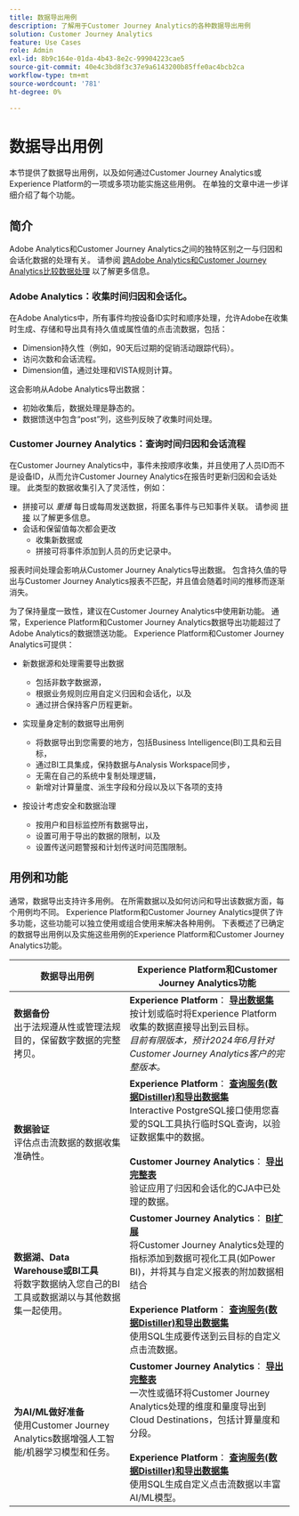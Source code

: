 ```yaml
---
title: 数据导出用例
description: 了解用于Customer Journey Analytics的各种数据导出用例
solution: Customer Journey Analytics
feature: Use Cases
role: Admin
exl-id: 8b9c164e-01da-4b43-8e2c-99904223cae5
source-git-commit: 40e4c3bd8f3c37e9a6143200b85ffe0ac4bcb2ca
workflow-type: tm+mt
source-wordcount: '781'
ht-degree: 0%

---
```


# 数据导出用例

本节提供了数据导出用例，以及如何通过Customer Journey Analytics或Experience Platform的一项或多项功能实施这些用例。 在单独的文章中进一步详细介绍了每个功能。

## 简介

Adobe Analytics和Customer Journey Analytics之间的独特区别之一与归因和会话化数据的处理有关。 请参阅 [跨Adobe Analytics和Customer Journey Analytics比较数据处理](/help/getting-started/aa-vs-cja/data-processing-comparisons.md) 以了解更多信息。

### Adobe Analytics：收集时间归因和会话化。

在Adobe Analytics中，所有事件均按设备ID实时和顺序处理，允许Adobe在收集时生成、存储和导出具有持久值或属性值的点击流数据，包括：

* Dimension持久性（例如，90天后过期的促销活动跟踪代码）。
* 访问次数和会话流程。
* Dimension值，通过处理和VISTA规则计算。

这会影响从Adobe Analytics导出数据：

* 初始收集后，数据处理是静态的。
* 数据馈送中包含“post”列，这些列反映了收集时间处理。


### Customer Journey Analytics：查询时间归因和会话流程

在Customer Journey Analytics中，事件未按顺序收集，并且使用了人员ID而不是设备ID，从而允许Customer Journey Analytics在报告时更新归因和会话处理。 此类型的数据收集引入了灵活性，例如：

* 拼接可以 _重播_ 每日或每周发送数据，将匿名事件与已知事件关联。 请参阅 [拼接](../../stitching/overview.md) 以了解更多信息。
* 会话和保留值每次都会更改
   * 收集新数据或
   * 拼接可将事件添加到人员的历史记录中。

报表时间处理会影响从Customer Journey Analytics导出数据。 包含持久值的导出与Customer Journey Analytics报表不匹配，并且值会随着时间的推移而逐渐消失。

为了保持量度一致性，建议在Customer Journey Analytics中使用新功能。 通常，Experience Platform和Customer Journey Analytics数据导出功能超过了Adobe Analytics的数据馈送功能。 Experience Platform和Customer Journey Analytics可提供：

* 新数据源和处理需要导出数据

   * 包括非数字数据源，
   * 根据业务规则应用自定义归因和会话化，以及
   * 通过拼合保持客户历程更新。

* 实现量身定制的数据导出用例

   * 将数据导出到您需要的地方，包括Business Intelligence(BI)工具和云目标，
   * 通过BI工具集成，保持数据与Analysis Workspace同步，
   * 无需在自己的系统中复制处理逻辑，
   * 新增对计算量度、派生字段和分段以及以下各项的支持

* 按设计考虑安全和数据治理

   * 按用户和目标监控所有数据导出，
   * 设置可用于导出的数据的限制，以及
   * 设置传送问题警报和计划传送时间范围限制。


## 用例和功能

通常，数据导出支持许多用例。 在所需数据以及如何访问和导出该数据方面，每个用例均不同。 Experience Platform和Customer Journey Analytics提供了许多功能，这些功能可以独立使用或组合使用来解决各种用例。 下表概述了已确定的数据导出用例以及实施这些用例的Experience Platform和Customer Journey Analytics功能。

| 数据导出用例 | Experience Platform和Customer Journey Analytics功能 |
|---|---|
| **数据备份**<br/>&#x200B;出于法规遵从性或管理法规目的，保留数字数据的完整拷贝。 | **Experience Platform**： [**导出数据集**](export-datasets.md)<br/>&#x200B;按计划或临时将Experience Platform收集的数据直接导出到云目标。<br/>*目前有限版本，预计2024年6月针对Customer Journey Analytics客户的完整版本。* |
| **数据验证**<br/>&#x200B;评估点击流数据的数据收集准确性。 | **Experience Platform**： [**查询服务(数据Distiller)和导出数据集**](queryservice-export-datasets.md)<br/> Interactive PostgreSQL接口使用您喜爱的SQL工具执行临时SQL查询，以验证数据集中的数据。<br/><br/>**Customer Journey Analytics**： [**导出完整表**](export-full-table.md)<br/>&#x200B;验证应用了归因和会话化的CJA中已处理的数据。 |
| **数据湖、Data Warehouse或BI工具**<br/>&#x200B;将数字数据纳入您自己的BI工具或数据湖以与其他数据集一起使用。 | **Customer Journey Analytics**： [**BI扩展**](bi-extension.md)<br/>&#x200B;将Customer Journey Analytics处理的指标添加到数据可视化工具(如Power BI)，并将其与自定义报表的附加数据相结合&#x200B;<br/><br/>**Experience Platform**： [**查询服务(数据Distiller)和导出数据集**](queryservice-export-datasets.md)<br>&#x200B;使用SQL生成要传送到云目标的自定义点击流数据。 |
| **为AI/ML做好准备**<br/>&#x200B;使用Customer Journey Analytics数据增强人工智能/机器学习模型和任务。 | **Customer Journey Analytics**： [**导出完整表**](export-full-table.md)<br/>&#x200B;一次性或循环将Customer Journey Analytics处理的维度和量度导出到Cloud Destinations，包括计算量度和分段。<br/><br/>**Experience Platform**： [**查询服务(数据Distiller)和导出数据集**](queryservice-export-datasets.md)<br/>&#x200B;使用SQL生成自定义点击流数据以丰富AI/ML模型。 |
